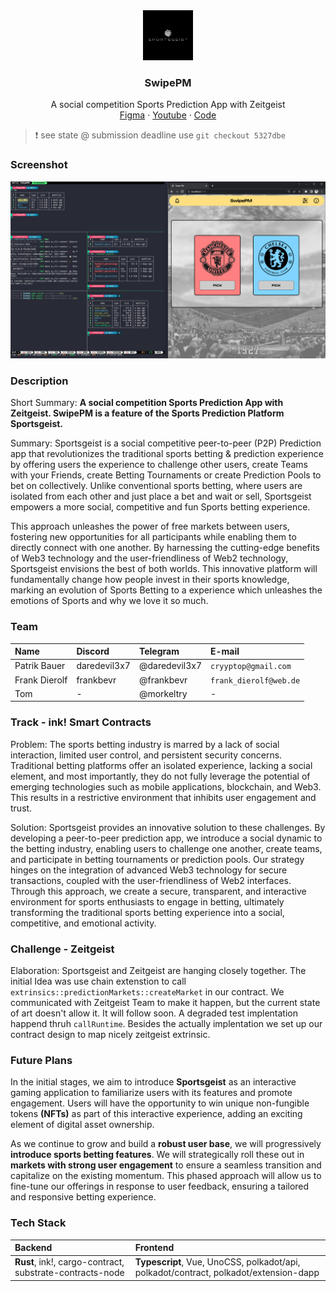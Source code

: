 <div align="center">
<img src="./Logo.jpg" alt="logo" width="80" height="80" />
</div>

<h3 align="center">SwipePM</h3>
  <p align="center">
    A social competition Sports Prediction App with Zeitgeist
    <br />
    <a href="https://www.figma.com/file/V1W0wKDqXxGYrEH5TFfzJL/SwipePM?type=design&node-id=0%3A1&mode=design&t=cq5XPPpWLxi543Po-1" name="Figma">Figma</a>
    ·
    <a href="https://youtu.be/pBcYVFuj9M0">Youtube</a>
    ·
    <a href="https://github.com/FrankBevr/SwipePM">Code</a>
  </p>
</div>

> :exclamation: see state @ submission deadline use `git checkout 5327dbe`

### Screenshot

<img src="./Screenshot-SwipePM.png" alt="logo" />

### Description

Short Summary:
**A social competition Sports Prediction App with Zeitgeist. SwipePM is a feature of the Sports Prediction Platform Sportsgeist.**

Summary:
Sportsgeist is a social competitive peer-to-peer (P2P) Prediction app that revolutionizes the traditional sports betting & prediction experience by offering users the experience to challenge other users, create Teams with your Friends, create Betting Tournaments or create Prediction Pools to bet on collectively. Unlike conventional sports betting, where users are isolated from each other and just place a bet and wait or sell, Sportsgeist empowers a more social, competitive and fun Sports betting experience.

This approach unleashes the power of free markets between users, fostering new opportunities for all participants while enabling them to directly connect with one another. By harnessing the cutting-edge benefits of Web3 technology and the user-friendliness of Web2 technology, Sportsgeist envisions the best of both worlds. This innovative platform will fundamentally change how people invest in their sports knowledge, marking an evolution of Sports Betting to a experience which unleashes the emotions of Sports and why we love it so much.

### Team

| Name          | Discord      | Telegram      | E-mail                 |
| :------------ | :----------- | :------------ | :--------------------- |
| Patrik Bauer  | daredevil3x7 | @daredevil3x7 | `cryyptop@gmail.com`   |
| Frank Dierolf | frankbevr    | @frankbevr    | `frank_dierolf@web.de` |
| Tom           | -            | @morkeltry    | -                      |

### Track - ink! Smart Contracts

Problem:
The sports betting industry is marred by a lack of social interaction, limited user control, and persistent security concerns. Traditional betting platforms offer an isolated experience, lacking a social element, and most importantly, they do not fully leverage the potential of emerging technologies such as mobile applications, blockchain, and Web3. This results in a restrictive environment that inhibits user engagement and trust.

Solution:
Sportsgeist provides an innovative solution to these challenges. By developing a peer-to-peer prediction app, we introduce a social dynamic to the betting industry, enabling users to challenge one another, create teams, and participate in betting tournaments or prediction pools. Our strategy hinges on the integration of advanced Web3 technology for secure transactions, coupled with the user-friendliness of Web2 interfaces. Through this approach, we create a secure, transparent, and interactive environment for sports enthusiasts to engage in betting, ultimately transforming the traditional sports betting experience into a social, competitive, and emotional activity.

### Challenge - Zeitgeist

Elaboration:
Sportsgeist and Zeitgeist are hanging closely together. The initial Idea was use chain extenstion to call `extrinsics::predictionMarkets::createMarket` in our contract. We communicated with Zeitgeist Team to make it happen, but the current state of art doesn't allow it. It will follow soon. A degraded test implentation happend thruh `callRuntime`.
Besides the actually implentation we set up our contract design to map nicely zeitgeist extrinsic.

### Future Plans

In the initial stages, we aim to introduce **Sportsgeist** as an interactive gaming application to familiarize users with its features and promote engagement. Users will have the opportunity to win unique non-fungible tokens **(NFTs)** as part of this interactive experience, adding an exciting element of digital asset ownership.

As we continue to grow and build a **robust user base**, we will progressively **introduce sports betting features**. We will strategically roll these out in **markets with strong user engagement** to ensure a seamless transition and capitalize on the existing momentum. This phased approach will allow us to fine-tune our offerings in response to user feedback, ensuring a tailored and responsive betting experience.

### Tech Stack

| Backend                                                  | Frontend                                                                              |
| :------------------------------------------------------- | :------------------------------------------------------------------------------------ |
| **Rust**, ink!, cargo-contract, substrate-contracts-node | **Typescript**, Vue, UnoCSS, polkadot/api, polkadot/contract, polkadot/extension-dapp |
